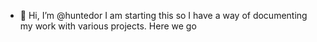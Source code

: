 - 👋 Hi, I’m @huntedor
I am starting this so I have a way of documenting my work with various projects.  Here we go 

<!---
huntedor/huntedor is a ✨ special ✨ repository because its `README.md` (this file) appears on your GitHub profile.
You can click the Preview link to take a look at your changes.
--->
